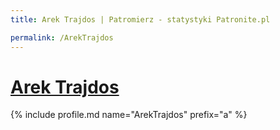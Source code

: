 ```yaml
---
title: Arek Trajdos | Patromierz - statystyki Patronite.pl

permalink: /ArekTrajdos
---
```


# [Arek Trajdos](https://patronite.pl/ArekTrajdos)

{% include profile.md name="ArekTrajdos" prefix="a" %}

